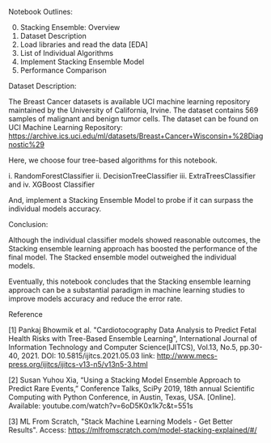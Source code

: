 Notebook Outlines:

0. Stacking Ensemble: Overview
1. Dataset Description
2. Load libraries and read the data [EDA]
3. List of Individual Algorithms
4. Implement Stacking Ensemble Model
5. Performance Comparison



Dataset Description:

The Breast Cancer datasets is available UCI machine learning repository maintained by the University of California, Irvine. The dataset contains 569 samples of malignant and benign tumor cells.
The dataset can be found on UCI Machine Learning Repository: https://archive.ics.uci.edu/ml/datasets/Breast+Cancer+Wisconsin+%28Diagnostic%29

Here, we choose four tree-based algorithms for this notebook.

i. RandomForestClassifier
ii. DecisionTreeClassifier
iii. ExtraTreesClassifier and
iv. XGBoost Classifier

And, implement a Stacking Ensemble Model to probe if it can surpass the individual models accuracy.


Conclusion:

Although the individual classifier models showed reasonable outcomes, the Stacking ensemble learning approach has boosted the performance of the final model. The Stacked ensemble model outweighed the individual models.

Eventually, this notebook concludes that the Stacking ensemble learning approach can be a substantial paradigm in machine learning studies to improve models accuracy and reduce the error rate.


Reference

[1] Pankaj Bhowmik et al. "Cardiotocography Data Analysis to Predict Fetal Health Risks with Tree-Based Ensemble Learning", International Journal of Information Technology and Computer Science(IJITCS), Vol.13, No.5, pp.30-40, 2021. DOI: 10.5815/ijitcs.2021.05.03 link: http://www.mecs-press.org/ijitcs/ijitcs-v13-n5/v13n5-3.html

[2] Susan Yuhou Xia, “Using a Stacking Model Ensemble Approach to Predict Rare Events,” Conference Talks, SciPy 2019, 18th annual Scientific Computing with Python Conference, in Austin, Texas, USA. [Online]. Available: youtube.com/watch?v=6oD5K0x1k7c&t=551s

[3] ML From Scratch, "Stack Machine Learning Models - Get Better Results".  Access: https://mlfromscratch.com/model-stacking-explained/#/
